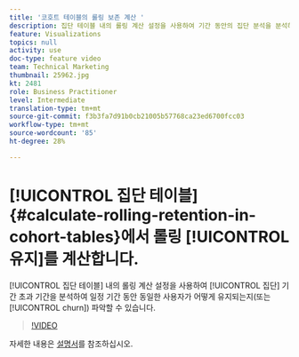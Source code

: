 ```yaml
---
title: '코호트 테이블의 롤링 보존 계산 '
description: 집단 테이블 내의 롤링 계산 설정을 사용하여 기간 동안의 집단 분석을 분석하여 일정 기간 동안 동일한 사용자가 유지되거나 이탈되는 방식을 이해할 수 있습니다.
feature: Visualizations
topics: null
activity: use
doc-type: feature video
team: Technical Marketing
thumbnail: 25962.jpg
kt: 2481
role: Business Practitioner
level: Intermediate
translation-type: tm+mt
source-git-commit: f3b3fa7d91b0cb21005b57768ca23ed6700fcc03
workflow-type: tm+mt
source-wordcount: '85'
ht-degree: 28%

---
```



# [!UICONTROL 집단 테이블] {#calculate-rolling-retention-in-cohort-tables}에서 롤링 [!UICONTROL 유지]를 계산합니다.

[!UICONTROL 집단 테이블] 내의 롤링 계산 설정을 사용하여 [!UICONTROL 집단] 기간 초과 기간을 분석하여 일정 기간 동안 동일한 사용자가 어떻게 유지되는지(또는 [!UICONTROL churn]) 파악할 수 있습니다.

>[!VIDEO](https://video.tv.adobe.com/v/25962/?quality=12)

자세한 내용은 [설명서](https://marketing.adobe.com/resources/help/ko_KR/analytics/analysis-workspace/cohort_analysis.html)를 참조하십시오.
